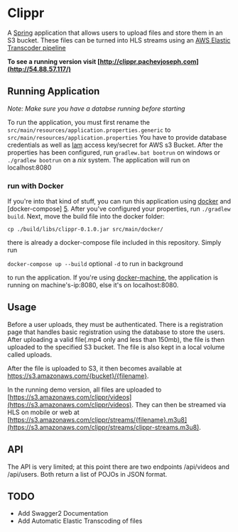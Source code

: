 # Clippr 

A [Spring][1] application that allows users to upload files and store them in an S3 bucket. 
These files can be turned into HLS streams using an [AWS Elastic Transcoder pipeline][2] 

**To see a running version visit [http://clippr.pachevjoseph.com](http://54.88.57.117/)**


## Running Application

*Note: Make sure you have a databse running before starting*

To run the application, you must first rename the `src/main/resources/application.properties.generic` to `src/main/resources/application.properties` 
You have to provide database credentials as well as [Iam][3] access key/secret for AWS s3 Bucket. After the properties has been configured,
run `gradlew.bat bootrun` on windows or `./gradlew bootrun` on a *nix* system. The application will run on localhost:8080


### run with Docker

If you're into that kind of stuff, you can run this application using [docker][4]  and [docker-compose] [5]. After you've configured your properties, run `./gradlew build`. Next, 
move the build file into the docker folder: 

`cp ./build/libs/clippr-0.1.0.jar src/main/docker/`

there is already a docker-compose file included in this repository. Simply run 

`docker-compose up --build` optional `-d` to run in background

to run the application. If you're using [docker-machine][6], the application is running on machine's-ip:8080, else it's on localhost:8080. 


## Usage

Before a user uploads, they must be authenticated. There is a registration page that handles basic registration using the database to store the
users. After uploading a valid file(.mp4 only and less than 150mb), the file is then uploaded to the specified S3 bucket. The file is also kept in 
a local volume called uploads. 

After the file is uploaded to S3, it then becomes available at https://s3.amazonaws.com/{bucket}/{filename}. 

In the running demo version, all files are uploaded to [https://s3.amazonaws.com/clippr/videos](https://s3.amazonaws.com/clippr/videos). They can then be streamed
via HLS on mobile or web at [https://s3.amazonaws.com/clippr/streams/{filename}.m3u8](https://s3.amazonaws.com/clippr/streams/clippr-streams.m3u8).


## API

The API is very limited; at this point there are two endpoints /api/videos and /api/users. Both return a list of POJOs in JSON format. 



## TODO

- Add Swagger2 Documentation
- Add Automatic Elastic Transcoding of files


[1]: https://spring.io

[2]: https://aws.amazon.com/elastictranscoder/
[3]: https://aws.amazon.com/iam/
[4]: https://www.docker.com/
[5]: https://docs.docker.com/compose/
[6]: https://docs.docker.com/machine/
